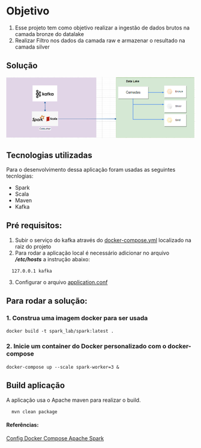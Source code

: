 # Objetivo

1. Esse projeto tem como objetivo realizar a ingestão de dados brutos na camada bronze do datalake
2. Realizar Filtro nos dados da camada raw e armazenar o resultado na camada silver


## Solução
![](doc/img.png)

## Tecnologias utilizadas
Para o desenvolvimento dessa aplicação foram usadas as seguintes tecnlogias:
- Spark
- Scala
- Maven
- Kafka

## Pré requisitos:
1. Subir o serviço do kafka através do [docker-compose.yml](https://github.com/wesleyst5/case-data-engineer-experian/blob/main/docker-compose.yaml) localizado na raiz do projeto
2. Para rodar a aplicação local é necessário adicionar no arquivo **_/etc/hosts_** a instrução abaixo:
```
  127.0.0.1 kafka
```
3. Configurar o arquivo [application.conf](src/main/resources/application.conf) 

## Para rodar a solução:
### 1. Construa uma imagem docker para ser usada
```
docker build -t spark_lab/spark:latest .
```

### 2. Inicie um container do Docker personalizado com o docker-compose
```
docker-compose up --scale spark-worker=3 &
```

## Build aplicação
A aplicação usa o Apache maven para realizar o build.
```
  mvn clean package
```

#### Referências:

[Config Docker Compose Apache Spark](https://hub.docker.com/r/bitnami/spark/)
